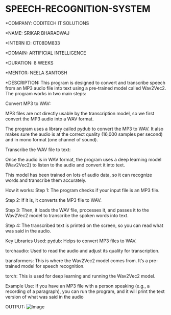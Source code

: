 # SPEECH-RECOGNITION-SYSTEM

*COMPANY: CODITECH IT SOLUTIONS

*NAME: SRIKAR BHARADWAJ

*INTERN ID: CT08DM833

*DOMAIN: ARTIFICIAL INTELLIGENCE

*DURATION: 8 WEEKS

*MENTOR: NEELA SANTOSH

*DESCRIPTION: This program is designed to convert and transcribe speech from an MP3 audio file into text using a pre-trained model called Wav2Vec2. The program works in two main steps:

Convert MP3 to WAV:

MP3 files are not directly usable by the transcription model, so we first convert the MP3 audio into a WAV format.

The program uses a library called pydub to convert the MP3 to WAV. It also makes sure the audio is at the correct quality (16,000 samples per second) and in mono format (one channel of sound).

Transcribe the WAV file to text:

Once the audio is in WAV format, the program uses a deep learning model (Wav2Vec2) to listen to the audio and convert it into text.

This model has been trained on lots of audio data, so it can recognize words and transcribe them accurately.

How it works:
Step 1: The program checks if your input file is an MP3 file.

Step 2: If it is, it converts the MP3 file to WAV.

Step 3: Then, it loads the WAV file, processes it, and passes it to the Wav2Vec2 model to transcribe the spoken words into text.

Step 4: The transcribed text is printed on the screen, so you can read what was said in the audio.

Key Libraries Used:
pydub: Helps to convert MP3 files to WAV.

torchaudio: Used to read the audio and adjust its quality for transcription.

transformers: This is where the Wav2Vec2 model comes from. It’s a pre-trained model for speech recognition.

torch: This is used for deep learning and running the Wav2Vec2 model.

Example Use:
If you have an MP3 file with a person speaking (e.g., a recording of a paragraph), you can run the program, and it will print the text version of what was said in the audio

OUTPUT:  ![Image](https://github.com/user-attachments/assets/c7336d77-2d6d-4e1c-9030-a04243df9943)
